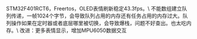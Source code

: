 STM32F401RCT6，Freertos，OLED表情刷新稳定43.3fps。\\
不能数组建立队列传递，一帧1024个字节，会导致队列占用的内存还有任务占用的内存过大。队列操作如果在定时器或者底层哪里被切换，会导致爆栈，问题不好查出。也太吃内存。\\
改进：更多表情显示，增加MPU6050数据交互

